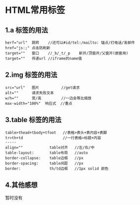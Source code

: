 # HTML常用标签

## 1.a 标签的用法

```
herf="url"	跳转	  //还可以#id/tel:/mailto: 锚点/打电话/发邮件 
href="js:;"	点击防刷新
target=""	窗口    //_b/_t/_p    新开/顶窗开/父窗开(嵌套用)
target=""	传递url //iframe的name值
```



## 2.img 标签的用法

```
src="url"	图片    		//get请求
alt=""		请求失败文本
w/h=""		宽/高   		//一边会等比缩放
max-width="100%"  响应式  //重点
```



## 3.table 标签的用法

```
table>thead+tbody+tfoot   //表格>表头+表内容+表脚
tr>th+td    			  //一行表格>标题+内容
-----
align=""			table对齐   //左/右/中
table-layout:		table布局   //auto
border-collapse: 	table边框   //px
border-spacing: 	table间距   //px
border: 			th/td边框   //1px solid 颜色
```



## 4.其他感想

暂时没有

